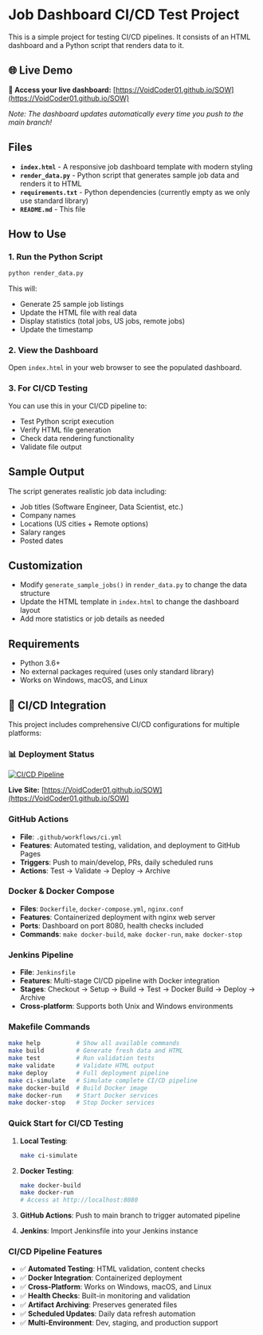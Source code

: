 # Job Dashboard CI/CD Test Project

This is a simple project for testing CI/CD pipelines. It consists of an HTML dashboard and a Python script that renders data to it.

## 🌐 **Live Demo**

**🚀 Access your live dashboard:** [https://VoidCoder01.github.io/SOW](https://VoidCoder01.github.io/SOW)

*Note: The dashboard updates automatically every time you push to the main branch!*

## Files

- **`index.html`** - A responsive job dashboard template with modern styling
- **`render_data.py`** - Python script that generates sample job data and renders it to HTML
- **`requirements.txt`** - Python dependencies (currently empty as we only use standard library)
- **`README.md`** - This file

## How to Use

### 1. Run the Python Script

```bash
python render_data.py
```

This will:
- Generate 25 sample job listings
- Update the HTML file with real data
- Display statistics (total jobs, US jobs, remote jobs)
- Update the timestamp

### 2. View the Dashboard

Open `index.html` in your web browser to see the populated dashboard.

### 3. For CI/CD Testing

You can use this in your CI/CD pipeline to:
- Test Python script execution
- Verify HTML file generation
- Check data rendering functionality
- Validate file output

## Sample Output

The script generates realistic job data including:
- Job titles (Software Engineer, Data Scientist, etc.)
- Company names
- Locations (US cities + Remote options)
- Salary ranges
- Posted dates

## Customization

- Modify `generate_sample_jobs()` in `render_data.py` to change the data structure
- Update the HTML template in `index.html` to change the dashboard layout
- Add more statistics or job details as needed

## Requirements

- Python 3.6+
- No external packages required (uses only standard library)
- Works on Windows, macOS, and Linux

## 🚀 CI/CD Integration

This project includes comprehensive CI/CD configurations for multiple platforms:

### 📊 **Deployment Status**

[![CI/CD Pipeline](https://github.com/VoidCoder01/SOW/workflows/CI%3ACD%20Pipeline/badge.svg)](https://github.com/VoidCoder01/SOW/actions)

**Live Site:** [https://VoidCoder01.github.io/SOW](https://VoidCoder01.github.io/SOW)

### GitHub Actions
- **File**: `.github/workflows/ci.yml`
- **Features**: Automated testing, validation, and deployment to GitHub Pages
- **Triggers**: Push to main/develop, PRs, daily scheduled runs
- **Actions**: Test → Validate → Deploy → Archive

### Docker & Docker Compose
- **Files**: `Dockerfile`, `docker-compose.yml`, `nginx.conf`
- **Features**: Containerized deployment with nginx web server
- **Ports**: Dashboard on port 8080, health checks included
- **Commands**: `make docker-build`, `make docker-run`, `make docker-stop`

### Jenkins Pipeline
- **File**: `Jenkinsfile`
- **Features**: Multi-stage CI/CD pipeline with Docker integration
- **Stages**: Checkout → Setup → Build → Test → Docker Build → Deploy → Archive
- **Cross-platform**: Supports both Unix and Windows environments

### Makefile Commands
```bash
make help          # Show all available commands
make build         # Generate fresh data and HTML
make test          # Run validation tests
make validate      # Validate HTML output
make deploy        # Full deployment pipeline
make ci-simulate   # Simulate complete CI/CD pipeline
make docker-build  # Build Docker image
make docker-run    # Start Docker services
make docker-stop   # Stop Docker services
```

### Quick Start for CI/CD Testing

1. **Local Testing**:
   ```bash
   make ci-simulate
   ```

2. **Docker Testing**:
   ```bash
   make docker-build
   make docker-run
   # Access at http://localhost:8080
   ```

3. **GitHub Actions**: Push to main branch to trigger automated pipeline

4. **Jenkins**: Import Jenkinsfile into your Jenkins instance

### CI/CD Pipeline Features

- ✅ **Automated Testing**: HTML validation, content checks
- ✅ **Docker Integration**: Containerized deployment
- ✅ **Cross-Platform**: Works on Windows, macOS, and Linux
- ✅ **Health Checks**: Built-in monitoring and validation
- ✅ **Artifact Archiving**: Preserves generated files
- ✅ **Scheduled Updates**: Daily data refresh automation
- ✅ **Multi-Environment**: Dev, staging, and production support
